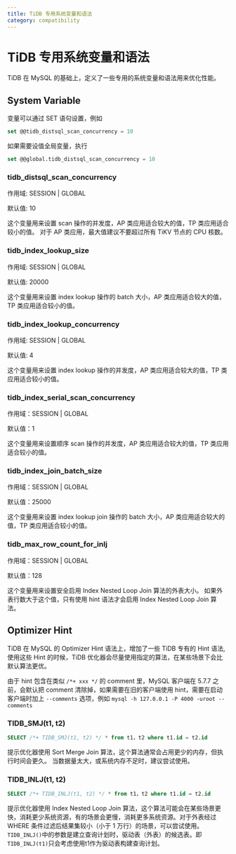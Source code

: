 ```yaml
---
title: TiDB 专用系统变量和语法
category: compatibility
---
```


# TiDB 专用系统变量和语法

TiDB 在 MySQL 的基础上，定义了一些专用的系统变量和语法用来优化性能。

## System Variable

变量可以通过 SET 语句设置，例如

```sql
set @@tidb_distsql_scan_concurrency = 10
```

如果需要设值全局变量，执行

```sql
set @@global.tidb_distsql_scan_concurrency = 10
```

### tidb_distsql_scan_concurrency

作用域: SESSION | GLOBAL

默认值: 10

这个变量用来设置 scan 操作的并发度，AP 类应用适合较大的值，TP 类应用适合较小的值。
对于 AP 类应用，最大值建议不要超过所有 TiKV 节点的 CPU 核数。

### tidb_index_lookup_size

作用域: SESSION | GLOBAL

默认值: 20000

这个变量用来设置 index lookup 操作的 batch 大小，AP 类应用适合较大的值，TP 类应用适合较小的值。

### tidb_index_lookup_concurrency

作用域: SESSION | GLOBAL

默认值: 4

这个变量用来设置 index lookup 操作的并发度，AP 类应用适合较大的值，TP 类应用适合较小的值。

### tidb_index_serial_scan_concurrency

作用域：SESSION | GLOBAL

默认值：1

这个变量用来设置顺序 scan 操作的并发度，AP 类应用适合较大的值，TP 类应用适合较小的值。

### tidb_index_join_batch_size

作用域：SESSION | GLOBAL

默认值：25000

这个变量用来设置 index lookup join 操作的 batch 大小，AP 类应用适合较大的值，TP 类应用适合较小的值。

### tidb_max_row_count_for_inlj

作用域：SESSION | GLOBAL

默认值：128

这个变量用来设置安全启用 Index Nested Loop Join 算法的外表大小。
如果外表行数大于这个值，只有使用 hint 语法才会启用 Index Nested Loop Join 算法。

## Optimizer Hint

TiDB 在 MySQL 的 Optimizer Hint 语法上，增加了一些 TiDB 专有的 Hint 语法, 使用这些 Hint 的时候，TiDB 优化器会尽量使用指定的算法，在某些场景下会比默认算法更优。

由于 hint 包含在类似 `/*+ xxx */` 的 comment 里，MySQL 客户端在 5.7.7 之前，会默认把 comment 清除掉，如果需要在旧的客户端使用 hint，需要在启动客户端时加上
`--comments` 选项，例如 `mysql -h 127.0.0.1 -P 4000 -uroot --comments`

### TIDB_SMJ(t1, t2)

```sql
SELECT /*+ TIDB_SMJ(t1, t2) */ * from t1，t2 where t1.id = t2.id
```

提示优化器使用 Sort Merge Join 算法，这个算法通常会占用更少的内存，但执行时间会更久。
当数据量太大，或系统内存不足时，建议尝试使用。

### TIDB_INLJ(t1, t2)

```sql
SELECT /*+ TIDB_INLJ(t1, t2) */ * from t1，t2 where t1.id = t2.id
```

提示优化器使用 Index Nested Loop Join 算法，这个算法可能会在某些场景更快，消耗更少系统资源，有的场景会更慢，消耗更多系统资源。对于外表经过 WHERE 条件过滤后结果集较小（小于 1 万行）的场景，可以尝试使用。`TIDB_INLJ()`中的参数是建立查询计划时，驱动表（外表）的候选表。即`TIDB_INLJ(t1)`只会考虑使用t1作为驱动表构建查询计划。
